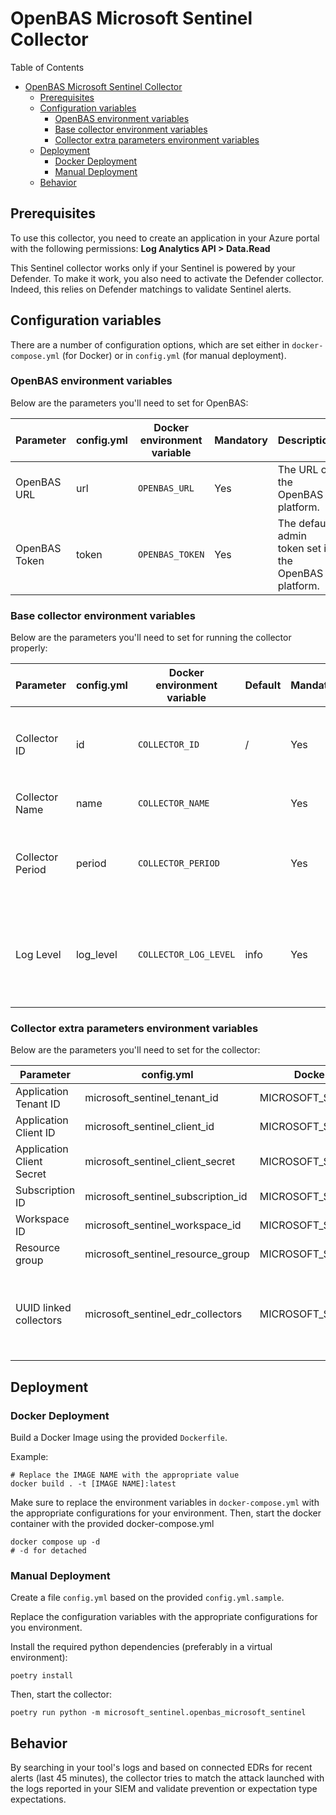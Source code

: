 # OpenBAS Microsoft Sentinel Collector

Table of Contents

- [OpenBAS Microsoft Sentinel Collector](#openbas-microsoft-sentinel-collector)
    - [Prerequisites](#prerequisites)
    - [Configuration variables](#configuration-variables)
        - [OpenBAS environment variables](#openbas-environment-variables)
        - [Base collector environment variables](#base-collector-environment-variables)
        - [Collector extra parameters environment variables](#collector-extra-parameters-environment-variables)
    - [Deployment](#deployment)
        - [Docker Deployment](#docker-deployment)
        - [Manual Deployment](#manual-deployment)
    - [Behavior](#behavior)

## Prerequisites

To use this collector, you need to create an application in your Azure portal with the following permissions:
**Log Analytics API > Data.Read**

This Sentinel collector works only if your Sentinel is powered by your Defender. To make it work, you also need to
activate the Defender collector.
Indeed, this relies on Defender matchings to validate Sentinel alerts.

## Configuration variables

There are a number of configuration options, which are set either in `docker-compose.yml` (for Docker) or
in `config.yml` (for manual deployment).

### OpenBAS environment variables

Below are the parameters you'll need to set for OpenBAS:

| Parameter     | config.yml | Docker environment variable | Mandatory | Description                                          |
|---------------|------------|-----------------------------|-----------|------------------------------------------------------|
| OpenBAS URL   | url        | `OPENBAS_URL`               | Yes       | The URL of the OpenBAS platform.                     |
| OpenBAS Token | token      | `OPENBAS_TOKEN`             | Yes       | The default admin token set in the OpenBAS platform. |

### Base collector environment variables

Below are the parameters you'll need to set for running the collector properly:

| Parameter        | config.yml | Docker environment variable | Default | Mandatory | Description                                                                            |
|------------------|------------|-----------------------------|---------|-----------|----------------------------------------------------------------------------------------|
| Collector ID     | id         | `COLLECTOR_ID`              | /       | Yes       | A unique `UUIDv4` identifier for this collector instance.                              |
| Collector Name   | name       | `COLLECTOR_NAME`            |         | Yes       | Name of the collector.                                                                 |
| Collector Period | period     | `COLLECTOR_PERIOD`          |         | Yes       | The time interval at which your collector will run (int, seconds).                     |
| Log Level        | log_level  | `COLLECTOR_LOG_LEVEL`       | info    | Yes       | Determines the verbosity of the logs. Options are `debug`, `info`, `warn`, or `error`. |

### Collector extra parameters environment variables

Below are the parameters you'll need to set for the collector:

| Parameter                 | config.yml                         | Docker environment variable        | Default | Mandatory | Description                                                                  |
|---------------------------|------------------------------------|------------------------------------|---------|-----------|------------------------------------------------------------------------------|
| Application Tenant ID     | microsoft_sentinel_tenant_id       | MICROSOFT_SENTINEL_TENANT_ID       |         | Yes       |                                                                              |
| Application Client ID     | microsoft_sentinel_client_id       | MICROSOFT_SENTINEL_CLIENT_ID       |         | Yes       |                                                                              |
| Application Client Secret | microsoft_sentinel_client_secret   | MICROSOFT_SENTINEL_CLIENT_SECRET   |         | Yes       |                                                                              |
| Subscription ID           | microsoft_sentinel_subscription_id | MICROSOFT_SENTINEL_SUBSCRIPTION_ID |         | Yes       |                                                                              |
| Workspace ID              | microsoft_sentinel_workspace_id    | MICROSOFT_SENTINEL_WORKSPACE_ID    |         | Yes       |                                                                              |
| Resource group            | microsoft_sentinel_resource_group  | MICROSOFT_SENTINEL_RESOURCE_GROUP  |         | Yes       |                                                                              |
| UUID linked collectors    | microsoft_sentinel_edr_collectors  | MICROSOFT_SENTINEL_EDR_COLLECTORS  |         | Yes       | The list of collector UUIDs is sourced from the EDR collectors' deployments. |

## Deployment

### Docker Deployment

Build a Docker Image using the provided `Dockerfile`.

Example:

```shell
# Replace the IMAGE NAME with the appropriate value
docker build . -t [IMAGE NAME]:latest
```

Make sure to replace the environment variables in `docker-compose.yml` with the appropriate configurations for your
environment. Then, start the docker container with the provided docker-compose.yml

```shell
docker compose up -d
# -d for detached
```

### Manual Deployment

Create a file `config.yml` based on the provided `config.yml.sample`.

Replace the configuration variables with the appropriate configurations for
you environment.

Install the required python dependencies (preferably in a virtual environment):

```shell
poetry install
```

Then, start the collector:

```shell
poetry run python -m microsoft_sentinel.openbas_microsoft_sentinel
```

## Behavior

By searching in your tool's logs and based on connected EDRs for recent alerts (last 45 minutes), the collector tries to
match the attack launched with the
logs reported in your SIEM and validate prevention or expectation type expectations.